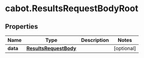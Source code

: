 # cabot.ResultsRequestBodyRoot

## Properties

Name | Type | Description | Notes
------------ | ------------- | ------------- | -------------
**data** | [**ResultsRequestBody**](ResultsRequestBody.md) |  | [optional] 



